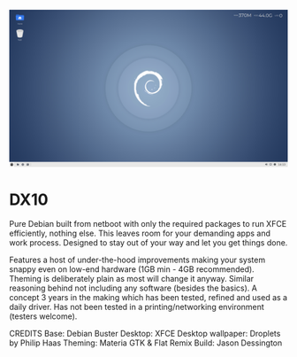 ![Screenshot](dx10-desktop.png)
# DX10
Pure Debian built from netboot with only the required packages to run XFCE efficiently, nothing else. This leaves room for your demanding apps and work process. Designed to stay out of your way and let you get things done.

Features a host of under-the-hood improvements making your system snappy even on low-end hardware (1GB min - 4GB recommended). Theming is deliberately plain as most will change it anyway. Similar reasoning behind not including any software (besides the basics). A concept 3 years in the making which has been tested, refined and used as a daily driver. Has not been tested in a printing/networking environment (testers welcome).

CREDITS
Base: Debian Buster
Desktop: XFCE
Desktop wallpaper: Droplets by Philip Haas
Theming: Materia GTK & Flat Remix
Build: Jason Dessington
